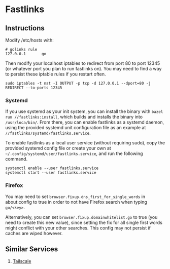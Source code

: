 # Fastlinks

## Instructions

Modify /etc/hosts with:
```
# golinks rule
127.0.0.1       go
```

Then modify your localhost iptables to redirect from port 80 to port 12345 (or
whatever port you plan to run fastlinks on). You may need to find a way to
persist these iptable rules if you restart often.

```
sudo iptables -t nat -I OUTPUT -p tcp -d 127.0.0.1 --dport=80 -j REDIRECT --to-ports 12345
```

### Systemd

If you use systemd as your init system, you can install the binary with `bazel
run //fastlinks:install`, which builds and installs the binary into
`/usr/loca/bin/`. From there, you can enable fastlinks as a systemd daemon,
using the provided systemd unit configuration file as an example at
`//fastlinks/systemd/fastlinks.service`.

To enable fastlinks as a local user service (without requiring sudo), copy the
provided systemd config file or create your own at
`~/.config/systemd/user/fastlinks.service`, and run the following command.

```
systemctl enable --user fastlinks.service
systemctl start --user fastlinks.service
```

### Firefox
You may need to set `browser.fixup.dns_first_for_single_words` in about:config
to true in order to not have Firefox search when typing `go/<key>`.

Alternatively, you can set `browser.fixup.domainwhitelist.go` to true (you need
to create this new value), since setting the fix for all single first words
might conflict with your other searches. This config may not persist if caches
are wiped however.


## Similar Services
1. [Tailscale](https://github.com/tailscale/golink)
